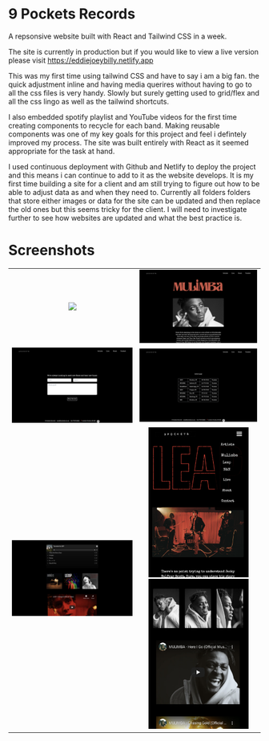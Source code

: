# 9 Pockets Records

A repsonsive website built with React and Tailwind CSS in a week.

The site is currently in production but if you would like to view a live version please visit https://eddiejoeybilly.netlify.app

This was my first time using tailwind CSS and have to say i am a big fan. the quick adjustment inline and having  media querires without having to go to all the css files is very handy. Slowly but surely getting used to grid/flex and all the css lingo as well as the tailwind shortcuts.

I also embedded spotify playlist and YouTube videos for the first time creating components to recycle for each band. Making reusable components was one of my key goals for this project and feel i defintely improved my process. The site was built entirely with React as it seemed appropriate for the task at hand.

I used continuous deployment with Github and Netlify to deploy the project and this means i can continue to add to it as the website develops.  It is my first time building a site for a client and am still trying to figure out how to be able to adjust data as and when they need to. Currently all folders folders that store either images or data for the site can be updated and then replace the old ones but this seems tricky for the client. I will need to investigate further to see how websites are updated and what the best practice is.

# Screenshots
| | |
|:-------------------------:|:-------------------------:|
  <img src="./public/images/screenshots/Screenshot 2022-04-19 at 18.37.41.png" width="400px"/> | <img src="./public/images/screenshots/Screenshot 2022-04-19 at 18.38.00.png" width="400px"/> |
  |<img src="./public/images/screenshots/Screenshot 2022-04-19 at 18.38.03.png" width="400px"/> | <img src="./public/images/screenshots/Screenshot 2022-04-19 at 18.38.11.png" width="400px"/> |
  |<img src="./public/images/screenshots/Screenshot 2022-04-19 at 18.38.24.png" width="400px"/> | <img src="./public/images/screenshots/Screenshot 2022-04-19 at 19.24.31.png" width="200px"/><img src="./public/images/screenshots/Screenshot 2022-04-19 at 19.27.30.png" width="200px"/>|